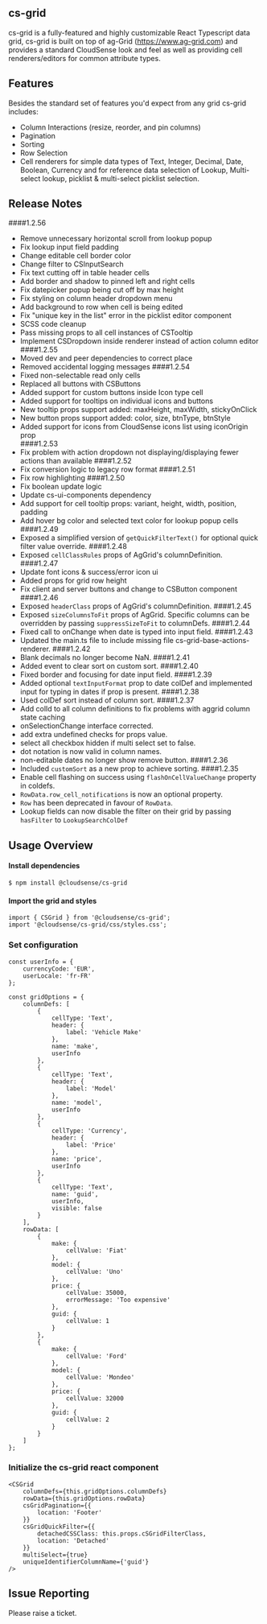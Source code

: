 cs-grid
------

cs-grid is a fully-featured and highly customizable React Typescript data grid, cs-grid is built on top of ag-Grid (https://www.ag-grid.com) and provides a standard CloudSense look and feel as well as providing cell renderers/editors for common attribute types.

Features
--------------

Besides the standard set of features you'd expect from any grid cs-grid includes:

* Column Interactions (resize, reorder, and pin columns)
* Pagination
* Sorting
* Row Selection
* Cell renderers for simple data types of Text, Integer, Decimal, Date, Boolean, Currency and for reference data selection of Lookup, Multi-select lookup, picklist & multi-select picklist selection.

Release Notes
------------------
####1.2.56
* Remove unnecessary horizontal scroll from lookup popup
* Fix lookup input field padding
* Change editable cell border color
* Change filter to CSInputSearch
* Fix text cutting off in table header cells
* Add border and shadow to pinned left and right cells
* Fix datepicker popup being cut off by max height
* Fix styling on column header dropdown menu
* Add background to row when cell is being edited
* Fix "unique key in the list" error in the picklist editor component
* SCSS code cleanup
* Pass missing props to all cell instances of CSTooltip
* Implement CSDropdown inside renderer instead of action column editor
####1.2.55
 * Moved dev and peer dependencies to correct place
 * Removed accidental logging messages
####1.2.54
 * Fixed non-selectable read only cells
 * Replaced all buttons with CSButtons
 * Added support for custom buttons inside Icon type cell
 * Added support for tooltips on individual icons and buttons
 * New tooltip props support added: maxHeight, maxWidth, stickyOnClick
 * New button props support added: color, size, btnType, btnStyle
 * Added support for icons from CloudSense icons list using iconOrigin prop  
####1.2.53
 * Fix problem with action dropdown not displaying/displaying fewer actions than available
####1.2.52
 * Fix conversion logic to legacy row format
 ####1.2.51
 * Fix row highlighting
####1.2.50
 * Fix boolean update logic
 * Update cs-ui-components dependency
 * Add support for cell tooltip props: variant, height, width, position, padding
 * Add hover bg color and selected text color for lookup popup cells	
####1.2.49
 * Exposed a simplified version of `getQuickFilterText()` for optional quick filter value override.
####1.2.48
 * Exposed `cellClassRules` props of AgGrid's columnDefinition.
####1.2.47
 * Update font icons & success/error icon ui
 * Added props for grid row height
 * Fix client and server buttons and change to CSButton component
####1.2.46
 * Exposed `headerClass` props of AgGrid's columnDefinition.
####1.2.45
 * Exposed `sizeColumnsToFit` props of AgGrid. Specific columns can be overridden by passing `suppressSizeToFit` to columnDefs.
####1.2.44
 * Fixed call to onChange when date is typed into input field.
####1.2.43
 * Updated the main.ts file to include missing file cs-grid-base-actions-renderer.
####1.2.42
 * Blank decimals no longer become NaN.
####1.2.41
 * Added event to clear sort on custom sort.
####1.2.40
 * Fixed border and focusing for date input field.
####1.2.39
 * Added optional `textInputFormat` prop to date colDef and implemented input for typing in dates if prop is present.
####1.2.38
 * Used colDef sort instead of column sort.
####1.2.37
 * Add colId to all column definitions to fix problems with aggrid column state caching
 * onSelectionChange interface corrected.
 * add extra undefined checks for props value.
 * select all checkbox hidden if multi select set to false.
 * dot notation is now valid in column names.
 * non-editable dates no longer show remove button.
####1.2.36
 * Included `customSort` as a new prop to achieve sorting.
####1.2.35
 * Enable cell flashing on success using `flashOnCellValueChange` property in coldefs.
 * `RowData.row_cell_notifications` is now an optional property.
 * `Row` has been deprecated in favour of `RowData`.
 * Lookup fields can now disable the filter on their grid by passing `hasFilter` to `LookupSearchColDef`

Usage Overview
--------------
#### Install dependencies

    $ npm install @cloudsense/cs-grid

#### Import the grid and styles

	import { CSGrid } from '@cloudsense/cs-grid';
	import '@cloudsense/cs-grid/css/styles.css';

### Set configuration

	const userInfo = {
		currencyCode: 'EUR',
		userLocale: 'fr-FR'
	};

	const gridOptions = {
		columnDefs: [
			{
				cellType: 'Text',
				header: {
					label: 'Vehicle Make'
				},
				name: 'make',
				userInfo
			},
			{
				cellType: 'Text',
				header: {
					label: 'Model'
				},
				name: 'model',
				userInfo
			},
			{
				cellType: 'Currency',
				header: {
					label: 'Price'
				},
				name: 'price',
				userInfo
			},
			{
				cellType: 'Text',
				name: 'guid',
				userInfo,
				visible: false
			}
		],
		rowData: [
			{
				make: {
					cellValue: 'Fiat'
				},
				model: {
					cellValue: 'Uno'
				},
				price: {
					cellValue: 35000,
					errorMessage: 'Too expensive'
				},
				guid: {
					cellValue: 1
				}
			},
			{
				make: {
					cellValue: 'Ford'
				},
				model: {
					cellValue: 'Mondeo'
				},
				price: {
					cellValue: 32000
				},
				guid: {
					cellValue: 2
				}
			}
		]
	};

### Initialize the cs-grid react component

	<CSGrid
		columnDefs={this.gridOptions.columnDefs}
		rowData={this.gridOptions.rowData}
		csGridPagination={{
			location: 'Footer'
		}}
		csGridQuickFilter={{
			detachedCSSClass: this.props.cSGridFilterClass,
			location: 'Detached'
		}}
		multiSelect={true}
		uniqueIdentifierColumnName={'guid'}
	/>

Issue Reporting
----------

Please raise a ticket.
